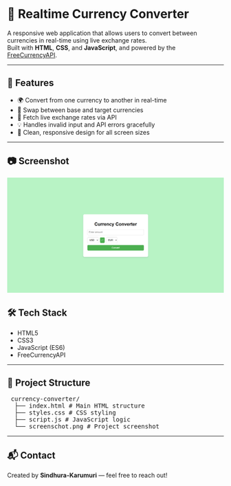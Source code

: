 # 💱 Realtime Currency Converter

A responsive web application that allows users to convert between currencies in real-time using live exchange rates.  
Built with **HTML**, **CSS**, and **JavaScript**, and powered by the [FreeCurrencyAPI](https://freecurrencyapi.com/).

---

## 🚀 Features

- 🌍 Convert from one currency to another in real-time  
- 🔁 Swap between base and target currencies  
- 🔄 Fetch live exchange rates via API  
- 💡 Handles invalid input and API errors gracefully  
- 📱 Clean, responsive design for all screen sizes  

---

## 📷 Screenshot

![Currency Converter Screenshot](screenshot.png)


## 🛠️ Tech Stack

- HTML5  
- CSS3  
- JavaScript (ES6)  
- FreeCurrencyAPI  

---

## 📁 Project Structure

<pre> currency-converter/
  ├── index.html # Main HTML structure
  ├── styles.css # CSS styling
  ├── script.js # JavaScript logic
  └── screenschot.png # Project screenshot  </pre>
---

## 📬 Contact

Created by **Sindhura-Karumuri** — feel free to reach out!
